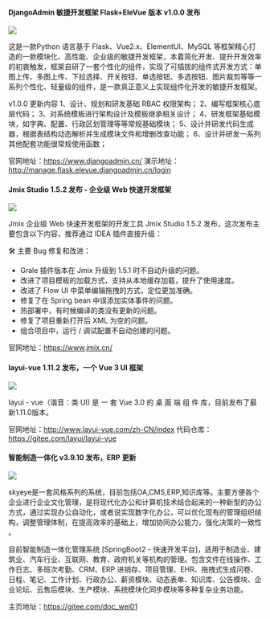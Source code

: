 #### DjangoAdmin 敏捷开发框架 Flask+EleVue 版本 v1.0.0 发布

![](https://img.wendingding.vip/wx/2023041601.png)

这是一款Python 语言基于 Flask、Vue2.x、ElementUI、MySQL 等框架精心打造的一款模块化、高性能、企业级的敏捷开发框架，本着简化开发、提升开发效率的初衷触发，框架自研了一套个性化的组件，实现了可插拔的组件式开发方式：单图上传、多图上传、下拉选择、开关按钮、单选按钮、多选按钮、图片裁剪等等一系列个性化、轻量级的组件，是一款真正意义上实现组件化开发的敏捷开发框架。

v1.0.0 更新内容
1、设计、规划和研发基础 RBAC 权限架构；
2、编写框架核心底层代码；
3、对系统模板进行架构设计及模板继承相关设计；
4、研发框架基础模块，如字典、配置、行政区划管理等等常规基础模块；
5、设计并研发代码生成器，根据表结构动态解析并生成模块文件和增删改查功能；
6、设计并研发一系列其他配套功能很常规使用函数；

官网地址：https://www.djangoadmin.cn/
演示地址：http://manage.flask.elevue.djangoadmin.cn/login


#### Jmix Studio 1.5.2 发布 - 企业级 Web 快速开发框架

![](https://img.wendingding.vip/wx/2023041702.png)

Jmix 企业级 Web 快速开发框架的开发工具 Jmix Studio 1.5.2 发布，这次发布主要包含以下内容，推荐通过 IDEA 插件直接升级：
 
🛠️ 主要 Bug 修复和改进：
- Grale 插件版本在 Jmix 升级到 1.5.1 时不自动升级的问题。
- 改进了项目模板的加载方式，支持从本地缓存加载，提升了使用速度。
- 改进了 Flow UI 中菜单编辑拖拽的方式，定位更加准确。
- 修复了在 Spring bean 中误添加实体事件的问题。
- 热部署中，有时候编译的类没有更新的问题。
- 修复了项目重新打开后 XML 为空的问题。
- 组合项目中，运行 / 调试配置不自动创建的问题。
  
官网地址：https://www.jmix.cn/

#### layui-vue 1.11.2 发布，一个 Vue 3 UI 框架


![](https://img.wendingding.vip/wx/2023040606.png)

layui - vue（谐音：类 UI) 是 一 套 Vue 3.0 的 桌 面 端 组 件 库，目前发布了最新1.11.0版本。

官网地址：http://www.layui-vue.com/zh-CN/index
代码仓库：https://gitee.com/layui/layui-vue

#### 智能制造一体化 v3.9.10 发布，ERP 更新

![](https://img.wendingding.vip/wx/2023041701.png)

skyeye是一套风格系列的系统，目前包括OA,CMS,ERP,知识库等。主要方便各个企业进行企业文化管理，是将现代化办公和计算机技术结合起来的一种新型的办公方式，通过实现办公自动化，或者说实现数字化办公，可以优化现有的管理组织结构，调整管理体制，在提高效率的基础上，增加协同办公能力，强化决策的一致性 。

目前智能制造一体化管理系统 [SpringBoot2 - 快速开发平台]，适用于制造业、建筑业、汽车行业、互联网、教育、政府机关等机构的管理。包含文件在线操作、工作日志、多班次考勤、CRM、ERP 进销存、项目管理、EHR、拖拽式生成问卷、日程、笔记、工作计划、行政办公、薪资模块、动态表单、知识库、公告模块、企业论坛、云售后模块、生产模块、系统模块化同步模块等多种复杂业务功能。

主页地址：https://gitee.com/doc_wei01


